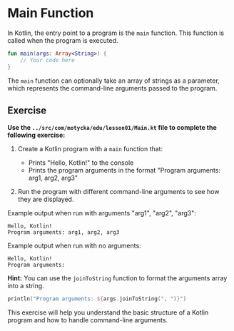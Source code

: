 # Main Function

In Kotlin, the entry point to a program is the `main` function. This function is called when the program is executed.

```kotlin
fun main(args: Array<String>) {
    // Your code here
}
```

The `main` function can optionally take an array of strings as a parameter, which represents the command-line arguments passed to the program.

## Exercise
**Use the `../src/com/motycka/edu/lesson01/Main.kt` file to complete the following exercise:**

1. Create a Kotlin program with a `main` function that:
   - Prints "Hello, Kotlin!" to the console
   - Prints the program arguments in the format "Program arguments: arg1, arg2, arg3"

2. Run the program with different command-line arguments to see how they are displayed.

Example output when run with arguments "arg1", "arg2", "arg3":
```
Hello, Kotlin!
Program arguments: arg1, arg2, arg3
```

Example output when run with no arguments:
```
Hello, Kotlin!
Program arguments: 
```

**Hint:**
You can use the `joinToString` function to format the arguments array into a string.

```kotlin
println("Program arguments: ${args.joinToString(", ")}")
```

This exercise will help you understand the basic structure of a Kotlin program and how to handle command-line arguments.
